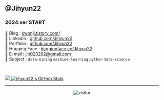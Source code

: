 ## @Jihyun22

### 2024.ver START

🔗 Blog : [kwonji.tistory.com/](https://kwonji.tistory.com/)  
🔗 LinkedIn : [github.com/Jihyun22](https://github.com/Jihyun22)  
🔗 Portfolio : [github.com/Jihyun22](https://github.com/Jihyun22)  
🔗 Hugging Face : [huggingface.co/Jihyun22](https://huggingface.co/Jihyun22)  
🔗 E-mail : [jih020202@gmail.com](mailto:jih020202@gmail.com)  
🔗 Subject : ```data-mining``` ```machine-learning``` ```python``` ```data-science```


<br/>

<p align="">
<a href="https://github.com/jihyun22/jihyun22">
  <img src="https://github-readme-stats.vercel.app/api/top-langs/?username=jihyun22&hide=html" />
</a>
<a href="https://github.com/jihyun22/jihyun22">
  <img src="https://github-readme-stats.vercel.app/api?username=jihyun22&show_icons=true&line_height=32&count_private=true&hide=contribs" alt="jihyun22's GitHub Stats" />
</a>
</p>


---

<p align="center">
  <img src="https://visitor-badge.laobi.icu/badge?page_id=jihyun22/jihyun22" alt="visitor"/>
</p>

